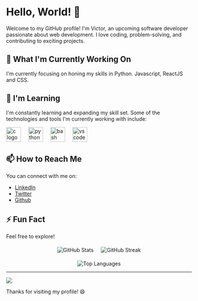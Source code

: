 # Hello, World! 👋

Welcome to my GitHub profile! I'm Victor, an upcoming software developer passionate about web development. I love coding, problem-solving, and contributing to exciting projects. 

## 🔭 What I'm Currently Working On

I'm currently focusing on honing my skills in Python. Javascript, ReactJS and CSS.

## 🌱 I'm Learning

I'm constantly learning and expanding my skill set. Some of the technologies and tools I'm currently working with include:

<div align="left">
  <img src="https://cdn.jsdelivr.net/gh/devicons/devicon/icons/c/c-original.svg" height="40" alt="c logo"  />
  <img width="12" />
 
  <img src="https://cdn.jsdelivr.net/gh/devicons/devicon/icons/python/python-original.svg" height="40" alt="python logo"  />
  <img width="12" />
  <img src="https://cdn.jsdelivr.net/gh/devicons/devicon/icons/bash/bash-original.svg" height="40" alt="bash logo"  />
  <img width="12" />
  <img src="https://cdn.jsdelivr.net/gh/devicons/devicon/icons/vscode/vscode-original.svg" height="40" alt="vscode logo"  />
</div>

## 📫 How to Reach Me

You can connect with me on:
- [LinkedIn](www.linkedin.com/in/victor-njeru-52599126a)
- [Twitter](https://twitter.com/compoundvic)
- [Github](https://github.com/ynwvroy)

## ⚡ Fun Fact

Feel free to explore!

<div align="center" style="display: flex; gap: 20px; justify-content: center; margin-top: 20px;">
  <img src="https://github-readme-stats.vercel.app/api?username=ynwvroy&theme=radical&hide_border=false&include_all_commits=false&count_private=false" alt="GitHub Stats" />
  <img src="https://github-readme-streak-stats.herokuapp.com/?user=ynwvroy&theme=radical&hide_border=false" alt="GitHub Streak" />
</div>
<div align="center" style="margin-top: 20px;">
  <img src="https://github-readme-stats.vercel.app/api/top-langs/?username=ynwvroy&theme=radical&hide_border=false&include_all_commits=false&count_private=false&layout=compact" alt="Top Languages" />
</div>



---
[![](https://visitcount.itsvg.in/api?id=JMK-WRL&icon=0&color=0)](https://visitcount.itsvg.in)


Thanks for visiting my profile! 😄
